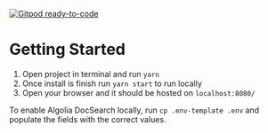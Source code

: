 [![Gitpod ready-to-code](https://img.shields.io/badge/Gitpod-ready--to--code-blue?logo=gitpod)](https://gitpod.io/#https://github.com/MetaMask/metamask-docs)

# Getting Started

1. Open project in terminal and run `yarn`
2. Once install is finish run `yarn start` to run locally
3. Open your browser and it should be hosted on `localhost:8080/`

To enable Algolia DocSearch locally, run `cp .env-template .env` and populate
the fields with the correct values.
